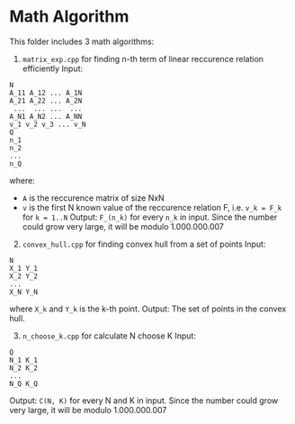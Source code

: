 # Math Algorithm

This folder includes 3 math algorithms:
1. `matrix_exp.cpp` for finding n-th term of linear reccurence relation efficiently
Input:
```
N
A_11 A_12 ... A_1N
A_21 A_22 ... A_2N
 ...  ... ...  ...
A_N1 A_N2 ... A_NN
v_1 v_2 v_3 ... v_N
Q
n_1
n_2
...
n_Q
```
where:
- `A` is the reccurence matrix of size NxN
- `v` is the first N known value of the reccurence relation F, i.e. `v_k = F_k`
for `k = 1..N`
Output: `F_(n_k)` for every `n_k` in input. Since the number could grow very large, it will be modulo 1.000.000.007

2. `convex_hull.cpp` for finding convex hull from a set of points
Input:
```
N
X_1 Y_1
X_2 Y_2
...
X_N Y_N
```
where `X_k` and `Y_k` is the k-th point.
Output: 
The set of points in the convex hull.

3. `n_choose_k.cpp` for calculate N choose K
Input:
```
Q
N_1 K_1
N_2 K_2
...
N_Q K_Q
```
Output:
`C(N, K)` for every N and K in input. Since the number could grow very large, it will be modulo 1.000.000.007
